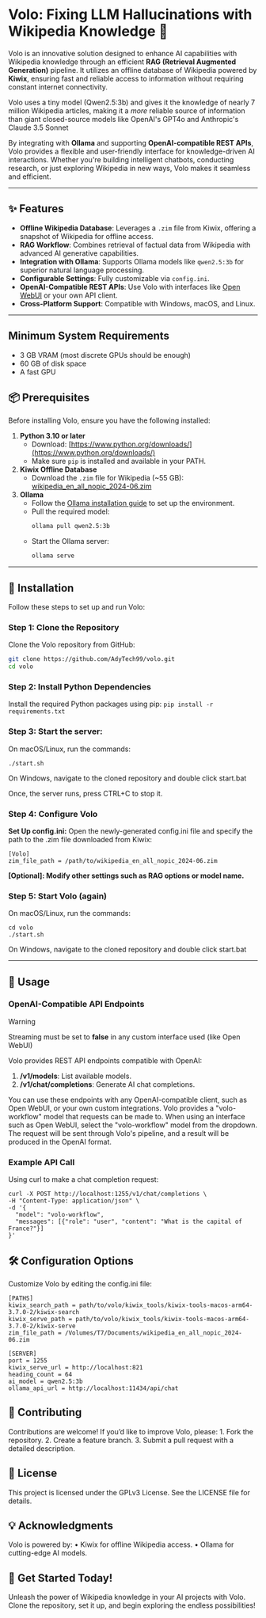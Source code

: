 # Volo: Fixing LLM Hallucinations with Wikipedia Knowledge 🚀

Volo is an innovative solution designed to enhance AI capabilities with Wikipedia knowledge through an efficient **RAG (Retrieval Augmented Generation)** pipeline. It utilizes an offline database of Wikipedia powered by **Kiwix**, ensuring fast and reliable access to information without requiring constant internet connectivity.

Volo uses a tiny model (Qwen2.5:3b) and gives it the knowledge of nearly 7 million Wikipedia articles, making it a _more_ reliable source of information than giant closed-source models like OpenAI's GPT4o and Anthropic's Claude 3.5 Sonnet

By integrating with **Ollama** and supporting **OpenAI-compatible REST APIs**, Volo provides a flexible and user-friendly interface for knowledge-driven AI interactions. Whether you're building intelligent chatbots, conducting research, or just exploring Wikipedia in new ways, Volo makes it seamless and efficient.

---

## ✨ Features
- **Offline Wikipedia Database**: Leverages a `.zim` file from Kiwix, offering a snapshot of Wikipedia for offline access.
- **RAG Workflow**: Combines retrieval of factual data from Wikipedia with advanced AI generative capabilities.
- **Integration with Ollama**: Supports Ollama models like `qwen2.5:3b` for superior natural language processing.
- **Configurable Settings**: Fully customizable via `config.ini`.
- **OpenAI-Compatible REST APIs**: Use Volo with interfaces like [Open WebUI](https://openwebui.com) or your own API client.
- **Cross-Platform Support**: Compatible with Windows, macOS, and Linux.

---

## Minimum System Requirements
- 3 GB VRAM (most discrete GPUs should be enough)
- 60 GB of disk space
- A fast GPU

## 📦 Prerequisites
Before installing Volo, ensure you have the following installed:
1. **Python 3.10 or later**  
   - Download: [https://www.python.org/downloads/](https://www.python.org/downloads/)
   - Make sure `pip` is installed and available in your PATH.
2. **Kiwix Offline Database**  
   - Download the `.zim` file for Wikipedia (~55 GB):  
     [wikipedia_en_all_nopic_2024-06.zim](https://download.kiwix.org/zim/wikipedia/wikipedia_en_all_nopic_2024-06.zim)
3. **Ollama**  
   - Follow the [Ollama installation guide](https://github.com/ollama/ollama#ollama) to set up the environment.
   - Pull the required model:  
     ```bash
     ollama pull qwen2.5:3b
     ```
   - Start the Ollama server:  
     ```bash
     ollama serve
     ```

---

## 🔧 Installation
Follow these steps to set up and run Volo:

### Step 1: Clone the Repository
Clone the Volo repository from GitHub:
```bash
git clone https://github.com/AdyTech99/volo.git
cd volo
```

### Step 2: Install Python Dependencies
Install the required Python packages using pip:
```pip install -r requirements.txt```

### Step 3: Start the server:
On macOS/Linux, run the commands:
```
./start.sh
```
On Windows, navigate to the cloned repository and double click start.bat

Once, the server runs, press CTRL+C to stop it.

### Step 4: Configure Volo
**Set Up config.ini:** Open the newly-generated config.ini file and specify the path to the .zim file downloaded from Kiwix:

```
[Volo]
zim_file_path = /path/to/wikipedia_en_all_nopic_2024-06.zim
```

**[Optional]: Modify other settings such as RAG options or model name.**

### Step 5: Start Volo (again)

On macOS/Linux, run the commands:
```
cd volo
./start.sh
```
On Windows, navigate to the cloned repository and double click start.bat

---

## 🚀 Usage

### OpenAI-Compatible API Endpoints

> [!WARNING]
Streaming must be set to __false__ in any custom interface used (like Open WebUI)

Volo provides REST API endpoints compatible with OpenAI:

1.	**/v1/models**: List available models.
2.	**/v1/chat/completions**: Generate AI chat completions.

You can use these endpoints with any OpenAI-compatible client, such as Open WebUI, or your own custom integrations. 
Volo provides a "volo-workflow" model that requests can be made to. When using an interface such as Open WebUI, select the "volo-workflow" model from the dropdown.
The request will be sent through Volo's pipeline, and a result will be produced in the OpenAI format.

### Example API Call

Using curl to make a chat completion request:
```
curl -X POST http://localhost:1255/v1/chat/completions \
-H "Content-Type: application/json" \
-d '{
  "model": "volo-workflow",
  "messages": [{"role": "user", "content": "What is the capital of France?"}]
}'
```


## 🛠️ Configuration Options

Customize Volo by editing the config.ini file:

```
[PATHS]
kiwix_search_path = path/to/volo/kiwix_tools/kiwix-tools-macos-arm64-3.7.0-2/kiwix-search
kiwix_serve_path = path/to/volo/kiwix_tools/kiwix-tools-macos-arm64-3.7.0-2/kiwix-serve
zim_file_path = /Volumes/T7/Documents/wikipedia_en_all_nopic_2024-06.zim

[SERVER]
port = 1255
kiwix_serve_url = http://localhost:821
heading_count = 64
ai_model = qwen2.5:3b
ollama_api_url = http://localhost:11434/api/chat
```



## 🤝 Contributing

Contributions are welcome! If you’d like to improve Volo, please:
	1.	Fork the repository.
	2.	Create a feature branch.
	3.	Submit a pull request with a detailed description.

## 📄 License

This project is licensed under the GPLv3 License. See the LICENSE file for details.

## 💡 Acknowledgments

Volo is powered by:
	•	Kiwix for offline Wikipedia access.
	•	Ollama for cutting-edge AI models.

## 🌟 Get Started Today!

Unleash the power of Wikipedia knowledge in your AI projects with Volo. Clone the repository, set it up, and begin exploring the endless possibilities!

